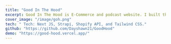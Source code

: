 ```yaml
---
title: "Good In The Hood"
excerpt: Good In The Hood is E-Commerce and podcast website. I built this site trying to upgrade a friends' website.
cover_image: "/image/goh.png"
tech: " Tech: Next JS, Strapi, Shopify API, and Tailwind CSS."
github: "https://github.com/Dayshawn21/GoodHood"
demo: "https://good-hood.vercel.app/"
---
```

